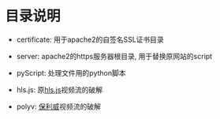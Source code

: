 # 目录说明

- certificate: 用于apache2的自签名SSL证书目录

- server: apache2的https服务器根目录, 用于替换原网站的script

- pyScript: 处理文件用的python脚本

- hls.js: 原[hls.js](https://github.com/video-dev/hls.js)视频流的破解

- polyv: [保利威](https://www.polyv.net/)视频流的破解